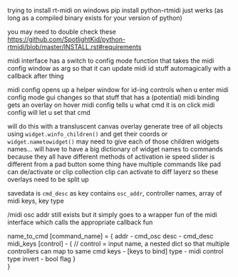 trying to install rt-midi on windows
pip install python-rtmidi just werks (as long as a compiled binary exists for your version of python)

you may need to double check these
https://github.com/SpotlightKid/python-rtmidi/blob/master/INSTALL.rst#requirements

midi interface has a switch to config mode function that takes the midi config window as arg
so that it can update midi id stuff automagically with a callback after thing

midi config opens up a helper window for id-ing controls
when u enter midi config mode gui changes so that stuff that has a (potential) midi binding gets an overlay
on hover midi config tells u what cmd it is
on click midi config will let u set that cmd

will do this with a transluscent canvas overlay
generate tree of all objects using `widget.winfo_children()` and get their coords
or `widget.nametowidget()`
may need to give each of those children widgets names...
will have to have a big dictionary of widget names to commands because they all have different methods of activation
ie speed slider is different from a pad button
some thing have multiple commands like pad can de/activate
or clip collection clip can activate to diff layerz so these overlays need to be split up

savedata is `cmd_desc` as key contains `osc_addr`, controller names, array of midi keys, key type

/midi osc addr still exists but it simply goes to a wrapper fun of the midi interface which calls the appropriate callback fun

name_to_cmd [command_name] = {
    addr - cmd_osc
    desc - cmd_desc
    midi_keys [control] - { // control = input name, a nested dict so that multiple controllers can map to same cmd
        keys - [keys to bind]
        type - midi control type
        invert - bool flag
    }    
}